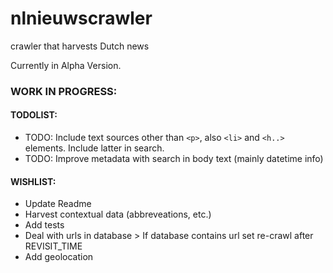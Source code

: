 # nlnieuwscrawler
crawler that harvests Dutch news

Currently in Alpha Version.

### WORK IN PROGRESS:
#### TODOLIST:
* TODO: Include text sources other than `<p>`, also `<li>` and `<h..>` elements. Include latter in search.
* TODO: Improve metadata with search in body text (mainly datetime info)

#### WISHLIST:
* Update Readme
* Harvest contextual data (abbreveations, etc.)
* Add tests
* Deal with urls in database > If database contains url set re-crawl after REVISIT_TIME
* Add geolocation

